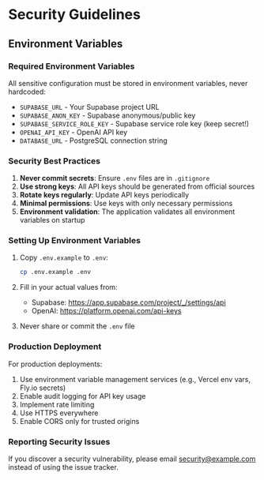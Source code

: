 # Security Guidelines

## Environment Variables

### Required Environment Variables

All sensitive configuration must be stored in environment variables, never hardcoded:

- `SUPABASE_URL` - Your Supabase project URL
- `SUPABASE_ANON_KEY` - Supabase anonymous/public key  
- `SUPABASE_SERVICE_ROLE_KEY` - Supabase service role key (keep secret!)
- `OPENAI_API_KEY` - OpenAI API key
- `DATABASE_URL` - PostgreSQL connection string

### Security Best Practices

1. **Never commit secrets**: Ensure `.env` files are in `.gitignore`
2. **Use strong keys**: All API keys should be generated from official sources
3. **Rotate keys regularly**: Update API keys periodically
4. **Minimal permissions**: Use keys with only necessary permissions
5. **Environment validation**: The application validates all environment variables on startup

### Setting Up Environment Variables

1. Copy `.env.example` to `.env`:
   ```bash
   cp .env.example .env
   ```

2. Fill in your actual values from:
   - Supabase: https://app.supabase.com/project/_/settings/api
   - OpenAI: https://platform.openai.com/api-keys

3. Never share or commit the `.env` file

### Production Deployment

For production deployments:

1. Use environment variable management services (e.g., Vercel env vars, Fly.io secrets)
2. Enable audit logging for API key usage
3. Implement rate limiting
4. Use HTTPS everywhere
5. Enable CORS only for trusted origins

### Reporting Security Issues

If you discover a security vulnerability, please email security@example.com instead of using the issue tracker.